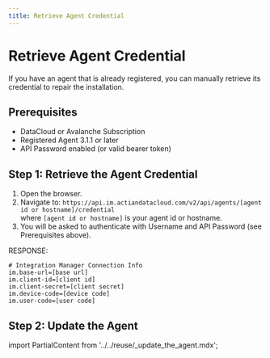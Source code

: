 ```yaml
---
title: Retrieve Agent Credential
---
```


# Retrieve Agent Credential

If you have an agent that is already registered, you can manually retrieve its credential to repair the installation.

## Prerequisites

* DataCloud or Avalanche Subscription
* Registered Agent 3.1.1 or later
* API Password enabled (or valid bearer token)

## Step 1: Retrieve the Agent Credential

1. Open the browser.
2. Navigate to: `https://api.im.actiandatacloud.com/v2/api/agents/[agent id or hostname]/credential`<br/>
 where `[agent id or hostname]` is your agent id or hostname.
3. You will be asked to authenticate with Username and API Password (see Prerequisites above).

RESPONSE:
```
# Integration Manager Connection Info
im.base-url=[base url]
im.client-id=[client id]
im.client-secret=[client secret]
im.device-code=[device code]
im.user-code=[user code]
```

## Step 2: Update the Agent
import PartialContent from '../../reuse/_update_the_agent.mdx';

<PartialContent name="update_the_agent" />